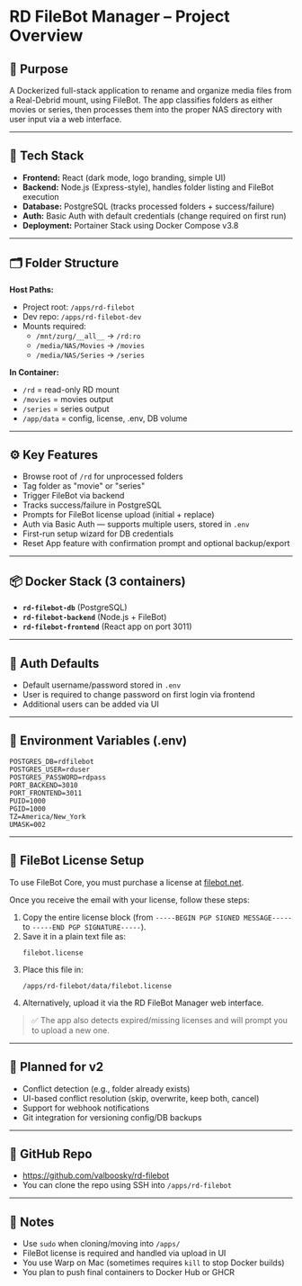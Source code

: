 # RD FileBot Manager – Project Overview

## 🔧 Purpose
A Dockerized full-stack application to rename and organize media files from a Real-Debrid mount, using FileBot. The app classifies folders as either movies or series, then processes them into the proper NAS directory with user input via a web interface.

---

## 🧱 Tech Stack
- **Frontend:** React (dark mode, logo branding, simple UI)
- **Backend:** Node.js (Express-style), handles folder listing and FileBot execution
- **Database:** PostgreSQL (tracks processed folders + success/failure)
- **Auth:** Basic Auth with default credentials (change required on first run)
- **Deployment:** Portainer Stack using Docker Compose v3.8

---

## 🗂 Folder Structure

**Host Paths:**
- Project root: `/apps/rd-filebot`
- Dev repo: `/apps/rd-filebot-dev`
- Mounts required:
  - `/mnt/zurg/__all__` → `/rd:ro`
  - `/media/NAS/Movies` → `/movies`
  - `/media/NAS/Series` → `/series`

**In Container:**
- `/rd` = read-only RD mount
- `/movies` = movies output
- `/series` = series output
- `/app/data` = config, license, .env, DB volume

---

## ⚙️ Key Features
- Browse root of `/rd` for unprocessed folders
- Tag folder as "movie" or "series"
- Trigger FileBot via backend
- Tracks success/failure in PostgreSQL
- Prompts for FileBot license upload (initial + replace)
- Auth via Basic Auth — supports multiple users, stored in `.env`
- First-run setup wizard for DB credentials
- Reset App feature with confirmation prompt and optional backup/export

---

## 📦 Docker Stack (3 containers)
- **`rd-filebot-db`** (PostgreSQL)
- **`rd-filebot-backend`** (Node.js + FileBot)
- **`rd-filebot-frontend`** (React app on port 3011)

---

## 🔐 Auth Defaults
- Default username/password stored in `.env`
- User is required to change password on first login via frontend
- Additional users can be added via UI

---

## 📝 Environment Variables (.env)
```
POSTGRES_DB=rdfilebot
POSTGRES_USER=rduser
POSTGRES_PASSWORD=rdpass
PORT_BACKEND=3010
PORT_FRONTEND=3011
PUID=1000
PGID=1000
TZ=America/New_York
UMASK=002
```

---

## 📄 FileBot License Setup
To use FileBot Core, you must purchase a license at [filebot.net](https://www.filebot.net/purchase.html).

Once you receive the email with your license, follow these steps:

1. Copy the entire license block (from `-----BEGIN PGP SIGNED MESSAGE-----` to `-----END PGP SIGNATURE-----`).
2. Save it in a plain text file as:
   ```
   filebot.license
   ```
3. Place this file in:
   ```
   /apps/rd-filebot/data/filebot.license
   ```
4. Alternatively, upload it via the RD FileBot Manager web interface.

> ✅ The app also detects expired/missing licenses and will prompt you to upload a new one.

---

## 📅 Planned for v2
- Conflict detection (e.g., folder already exists)
- UI-based conflict resolution (skip, overwrite, keep both, cancel)
- Support for webhook notifications
- Git integration for versioning config/DB backups

---

## 🐳 GitHub Repo
- https://github.com/valboosky/rd-filebot
- You can clone the repo using SSH into `/apps/rd-filebot`

---

## 🧠 Notes
- Use `sudo` when cloning/moving into `/apps/`
- FileBot license is required and handled via upload in UI
- You use Warp on Mac (sometimes requires `kill` to stop Docker builds)
- You plan to push final containers to Docker Hub or GHCR
